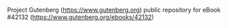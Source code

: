 Project Gutenberg (https://www.gutenberg.org) public repository for eBook #42132 (https://www.gutenberg.org/ebooks/42132)
